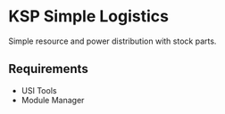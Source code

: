 # KSP Simple Logistics
Simple resource and power distribution with stock parts.

## Requirements
- USI Tools
- Module Manager
